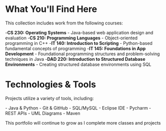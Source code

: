 <h1>What You'll Find Here</h1>
<p>This collection includes work from the following courses:</p>

-<b>CS 230: Operating Systems</b> - Java-based web application design and evaluation
-<b>CS 210: Programming Languages</b> - Object-oriented programming in C++
-<b>IT 140: Introduction to Scripting</b> - Python-based fundamental concepts of programming
-<b>IT 145: Foundations in App Development</b> - Foundational programming structures and problem-solving techniques in Java
-<b>DAD 220: Introduction to Structured Database Environments</b> - Creating structured database environments using SQL

<h1>Technologies & Tools</h1>
<p>Projects utilize a variety of tools, including:</p>
- Java & Python
- Git & GitHub
- SQL/MySQL
- Eclipse IDE
- Pycharm
- REST APIs
- UML Diagrams
- Maven


<p> This portfolio will continue to grow as I complete more classes and projects </p>


<!---
it-tech-90/it-tech-90 is a ✨ special ✨ repository because its `README.md` (this file) appears on your GitHub profile.
You can click the Preview link to take a look at your changes.
--->
